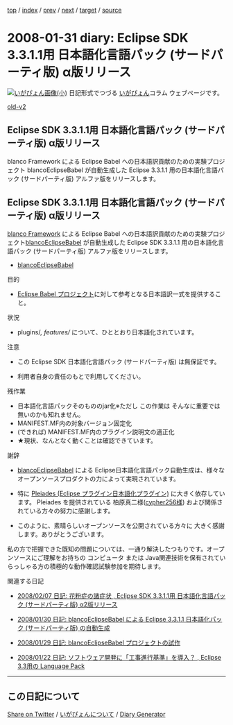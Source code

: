 [top](https://igapyon.github.io/diary/) 
 / [index](https://igapyon.github.io/diary/2008/index.html) 
 / [prev](https://igapyon.github.io/diary/2008/ig080130.html) 
 / [next](https://igapyon.github.io/diary/2008/ig080203.html) 
 / [target](https://igapyon.github.io/diary/2008/ig080131.html) 
 / [source](https://github.com/igapyon/diary/blob/gh-pages/2008/ig080131.html.src.md) 

2008-01-31 diary: Eclipse SDK 3.3.1.1用 日本語化言語パック (サードパーティ版) α版リリース
=====================================================================================================
[![いがぴょん画像(小)](https://igapyon.github.io/diary/images/iga200306s.jpg "いがぴょん")](https://igapyon.github.io/diary/memo/memoigapyon.html) 日記形式でつづる [いがぴょん](https://igapyon.github.io/diary/memo/memoigapyon.html)コラム ウェブページです。

[old-v2](ig080131-orig.html)

## Eclipse SDK 3.3.1.1用 日本語化言語パック (サードパーティ版) α版リリース

blanco Framework による Eclipse Babel への日本語訳貢献のための実験プロジェクト blancoEclipseBabel が自動生成した Eclipse 3.3.1.1 用の日本語化言語パック (サードパーティ版) アルファ版をリリースします。


## Eclipse SDK 3.3.1.1用 日本語化言語パック (サードパーティ版) α版リリース

[blanco Framework](http://www.igapyon.jp/blanco/blanco.ja.html) による Eclipse Babel への日本語訳貢献のための実験プロジェクト[blancoEclipseBabel](http://www.igapyon.jp/blanco/blancoeclipsebabel.html) が自動生成した Eclipse SDK 3.3.1.1 用の日本語化言語パック
(サードパーティ版) アルファ版をリリースします。

* [blancoEclipseBabel](http://www.igapyon.jp/blanco/blancoeclipsebabel.html)

目的

* [Eclipse Babel プロジェクト](http://www.eclipse.org/babel/)に対して参考となる日本語訳一式を提供すること。

状況

* plugins/*, features/* について、ひととおり日本語化されています。

注意

* この Eclipse SDK 日本語化言語パック (サードパーティ版) は無保証です。
  
* 利用者自身の責任のもとで利用してください。

残作業

* 日本語化言語パックそのもののjar化※ただし この作業は そんなに重要では無いのかも知れません。
* MANIFEST.MF内の対象バージョン固定化
* (できれば) MANIFEST.MF内のプラグイン説明文の適正化
* ★現状、なんとなく動くことは確認できています。

謝辞

* [blancoEclipseBabel](http://www.igapyon.jp/blanco/blancoeclipsebabel.html) による Eclipse日本語化言語パック自動生成は、様々なオープンソースプロダクトの力によって実現されています。
  
* 特に [Pleiades (Eclipse プラグイン日本語化プラグイン)](http://mergedoc.sourceforge.jp/pleiades.html) に大きく依存しています。
  Pleiades を提供されている 柏原真二様([cypher256様](http://d.hatena.ne.jp/cypher256/)) および関係されている方々の努力に感謝します。
  
* このように、素晴らしいオープンソースを公開されている方々に 大きく感謝します。ありがとうございます。

私の方で把握できた既知の問題については、一通り解決したつもりです。オープンソースにご理解をお持ちの コンピュータ または Java関連技術を保有されていらっしゃる方の積極的な動作確認試験参加を期待します。

関連する日記

* [2008/02/07 日記: 花粉症の諸症状 , Eclipse SDK 3.3.1.1用 日本語化言語パック (サードパーティ版) α2版リリース](ig080207.html)
  
* [2008/01/30 日記: blancoEclipseBabel による Eclipse 3.3.1.1 日本語化パック (サードパーティ版)
  の自動生成](ig080130.html)
  
* [2008/01/29 日記: blancoEclipseBabel プロジェクトの試作](ig080129.html)
  
* [2008/01/22 日記: ソフトウェア開発に「工事進行基準」を導入？ , Eclipse 3.3用の Language Pack](ig080122.html)

----------------------------------------------------------------------------------------------------

## この日記について

[Share on Twitter](https://twitter.com/intent/tweet?hashtags=igapyon%2Cdiary%2C%E3%81%84%E3%81%8C%E3%81%B4%E3%82%87%E3%82%93&text=Eclipse+SDK+3.3.1.1%E7%94%A8+%E6%97%A5%E6%9C%AC%E8%AA%9E%E5%8C%96%E8%A8%80%E8%AA%9E%E3%83%91%E3%83%83%E3%82%AF+%28%E3%82%B5%E3%83%BC%E3%83%89%E3%83%91%E3%83%BC%E3%83%86%E3%82%A3%E7%89%88%29+%CE%B1%E7%89%88%E3%83%AA%E3%83%AA%E3%83%BC%E3%82%B9&url=https%3A%2F%2Figapyon.github.io%2Fdiary%2F2008%2Fig080131.html) / [いがぴょんについて](https://igapyon.github.io/diary/memo/memoigapyon.html) / [Diary Generator](https://github.com/igapyon/igapyonv3)
